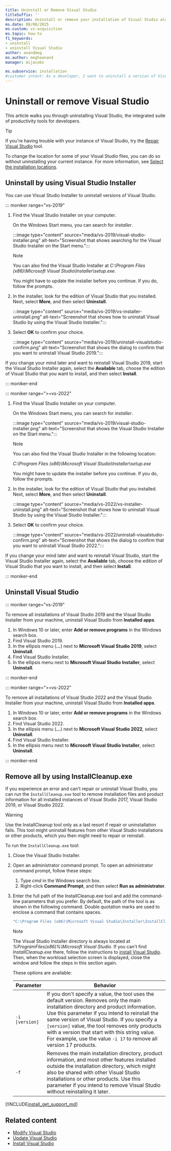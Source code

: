 ```yaml
---
title: Uninstall or Remove Visual Studio
titleSuffix: ''
description: Uninstall or remove your installation of Visual Studio along with its integrated suite of productivity tools for developers.
ms.date: 08/08/2025
ms.custom: vs-acquisition
ms.topic: how-to
f1_keywords:
- uninstall
- uninstall Visual Studio
author: anandmeg
ms.author: meghaanand
manager: mijacobs

ms.subservice: installation
#customer intent: As a developer, I want to uninstall a version of Visual Studio because I no longer need that version or as part of troubleshooting.
---
```

# Uninstall or remove Visual Studio

This article walks you through uninstalling Visual Studio, the integrated suite of productivity tools for developers.

> [!TIP]
> If you're having trouble with your instance of Visual Studio, try the [Repair  Visual Studio](../install/repair-visual-studio.md) tool.
>
> To change the location for some of your Visual Studio files, you can do so without uninstalling your current instance. For more information, see [Select the installation locations](../install/change-installation-locations.md).

## Uninstall by using Visual Studio Installer

You can use Visual Studio Installer to uninstall versions of Visual Studio.

::: moniker range="vs-2019"

1. Find the Visual Studio Installer on your computer.

   On the Windows Start menu, you can search for *installer*.

   :::image type="content" source="media/vs-2019/visual-studio-installer.png" alt-text="Screenshot that shows searching for the Visual Studio Installer on the Start menu.":::

   > [!NOTE]
   > You can also find the Visual Studio Installer at *C:\Program Files (x86)\Microsoft Visual Studio\Installer\setup.exe*.

   You might have to update the installer before you continue. If you do, follow the prompts.

1. In the installer, look for the edition of Visual Studio that you installed. Next, select **More**, and then select **Uninstall**.

   :::image type="content" source="media/vs-2019/vs-installer-uninstall.png" alt-text="Screenshot that shows how to uninstall Visual Studio by using the Visual Studio Installer.":::

1. Select **OK** to confirm your choice.

   :::image type="content" source="media/vs-2019/uninstall-visualstudio-confirm.png" alt-text="Screenshot that shows the dialog to confirm that you want to uninstall Visual Studio 2019.":::

If you change your mind later and want to reinstall Visual Studio 2019, start the Visual Studio Installer again, select the **Available** tab, choose the edition of Visual Studio that you want to install, and then select **Install**.

::: moniker-end

::: moniker range=">=vs-2022"

1. Find the Visual Studio Installer on your computer.

   On the Windows Start menu, you can search for *installer*.

   :::image type="content" source="media/vs-2019/visual-studio-installer.png" alt-text="Screenshot that shows the Visual Studio Installer on the Start menu.":::

   > [!NOTE]
   > You can also find the Visual Studio Installer in the following location:
   >
   > *C:\Program Files (x86)\Microsoft Visual Studio\Installer\setup.exe*

   You might have to update the installer before you continue. If you do, follow the prompts.

1. In the installer, look for the edition of Visual Studio that you installed. Next, select **More**, and then select **Uninstall**.

   :::image type="content" source="media/vs-2022/vs-installer-uninstall.png" alt-text="Screenshot that shows how to uninstall Visual Studio by using the Visual Studio Installer.":::

1. Select **OK** to confirm your choice.

   :::image type="content" source="media/vs-2022/uninstall-visualstudio-confirm.png" alt-text="Screenshot that shows the dialog to confirm that you want to uninstall Visual Studio 2022.":::

If you change your mind later and want to reinstall Visual Studio, start the Visual Studio Installer again, select the **Available** tab,  choose the edition of Visual Studio that you want to install, and then select **Install**.

::: moniker-end

## Uninstall Visual Studio

::: moniker range="vs-2019"

To remove all installations of Visual Studio 2019 and the Visual Studio Installer from your machine, uninstall Visual Studio from **Installed apps**.

1. In Windows 10 or later, enter **Add or remove programs** in the Windows search box.
1. Find Visual Studio 2019.
1. In the ellipsis menu (**...**) next to **Microsoft Visual Studio 2019**, select **Uninstall**.
1. Find Visual Studio Installer.
1. In the ellipsis menu next to **Microsoft Visual Studio Installer**, select **Uninstall**.

::: moniker-end

::: moniker range=">=vs-2022"

To remove all installations of Visual Studio 2022 and the Visual Studio Installer from your machine, uninstall Visual Studio from **Installed apps**.

1. In Windows 10 or later, enter **Add or remove programs** in the Windows search box.
1. Find Visual Studio 2022.
1. In the ellipsis menu (**...**) next to **Microsoft Visual Studio 2022**, select **Uninstall**.
1. Find Visual Studio Installer.
1. In the ellipsis menu next to **Microsoft Visual Studio Installer**, select **Uninstall**.

::: moniker-end

<a name="remove"></a>

## Remove all by using InstallCleanup.exe

If you experience an error and can't repair or uninstall Visual Studio, you can run the `InstallCleanup.exe` tool to remove installation files and product information for all installed instances of Visual Studio 2017, Visual Studio 2019, or Visual Studio 2022.

> [!WARNING]
> Use the InstallCleanup tool only as a last resort if repair or uninstallation fails. This tool might uninstall features from other Visual Studio installations or other products, which you then might need to repair or reinstall.

To run the `InstallCleanup.exe` tool:

1. Close the Visual Studio Installer.
1. Open an administrator command prompt. To open an administrator command prompt, follow these steps:

   1. Type *cmd* in the Windows search box.
   1. Right-click **Command Prompt**, and then select **Run as administrator**.

1. Enter the full path of the InstallCleanup.exe tool and add the command-line parameters that you prefer. By default, the path of the tool is as shown in the following command. Double quotation marks are used to enclose a command that contains spaces.

   ```cmd
   "C:\Program Files (x86)\Microsoft Visual Studio\Installer\InstallCleanup.exe"
   ```

   > [!NOTE]
   > The Visual Studio Installer directory is always located at *%ProgramFiles(x86)%\Microsoft Visual Studio*. If you can't find *InstallCleanup.exe* there, follow the instructions to [install Visual Studio](install-visual-studio.md). Then, when the workload selection screen is displayed, close the window and follow the steps in this section again.

   These options are available:

   | Parameter | Behavior |
   |-----------------|--------------------|
   | `-i [version]`  | If you don't specify a value, the tool uses the default version. Removes only the main installation directory and product information. Use this parameter if you intend to reinstall the same version of Visual Studio. If you specify a `[version]` value, the tool removes only products with a version that start with this string value. For example, use the value `-i 17` to remove all version 17 products.  |
   | `-f`            | Removes the main installation directory, product information, and most other features installed outside the installation directory, which might also be shared with other Visual Studio installations or other products. Use this parameter if you intend to remove Visual Studio without reinstalling it later.|

[!INCLUDE[install_get_support_md](includes/install_get_support_md.md)]

## Related content

* [Modify Visual Studio](modify-visual-studio.md)
* [Update Visual Studio](update-visual-studio.md)
* [Install Visual Studio](install-visual-studio.md)
